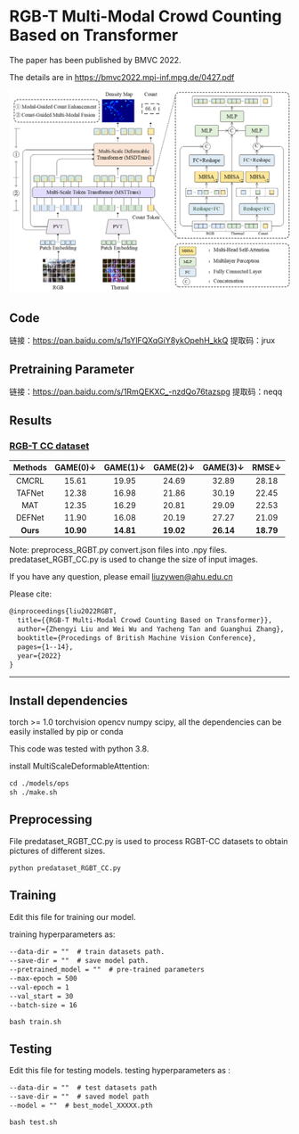 # RGB-T Multi-Modal Crowd Counting Based on Transformer

The paper has been published by BMVC 2022.

The details are in https://bmvc2022.mpi-inf.mpg.de/0427.pdf

![main](images/main.png)

## Code
链接：https://pan.baidu.com/s/1sYlFQXqGiY8ykOpehH_kkQ 
提取码：jrux 


## Pretraining Parameter
链接：https://pan.baidu.com/s/1RmQEKXC_-nzdQo76tazspg 
提取码：neqq 


## Results

### [RGB-T CC dataset](https://github.com/chen-judge/RGBTCrowdCounting)
|Methods|GAME(0)↓| GAME(1)↓ |GAME(2)↓ |GAME(3)↓ | RMSE↓|
| :---: | :---: | :---: | :---: | :---: | :---: | 
|CMCRL|15.61| 19.95| 24.69 |32.89| 28.18|
|TAFNet|12.38 |16.98| 21.86 |30.19| 22.45
|MAT|12.35| 16.29 |20.81 |29.09| 22.53|
|DEFNet|11.90 |16.08 |20.19 |27.27 |21.09|
|**Ours**|**10.90** |**14.81** |**19.02** |**26.14** |**18.79**|

Note:
preprocess_RGBT.py convert.json files into .npy files.
predataset_RGBT_CC.py is used to change the size of input images.

If you have any question, please email  liuzywen@ahu.edu.cn

Please cite:
```
@inproceedings{liu2022RGBT, 
  title={{RGB-T Multi-Modal Crowd Counting Based on Transformer}},  
  author={Zhengyi Liu and Wei Wu and Yacheng Tan and Guanghui Zhang},  
  booktitle={Procedings of British Machine Vision Conference},  
  pages={1--14},  
  year={2022} 
}
```
****

## Install dependencies
torch >= 1.0 torchvision opencv numpy scipy, all the dependencies can be easily installed by pip or conda

This code was tested with python 3.8.

install MultiScaleDeformableAttention:
```
cd ./models/ops     
sh ./make.sh
```

## Preprocessing
File predataset_RGBT_CC.py is used to process RGBT-CC datasets to obtain pictures of different sizes.
```
python predataset_RGBT_CC.py
```

## Training
Edit this file for training our model.

training hyperparameters as:
```
--data-dir = ""  # train datasets path.
--save-dir = ""  # save model path.
--pretrained_model = ""  # pre-trained parameters
--max-epoch = 500
--val-epoch = 1
--val_start = 30
--batch-size = 16

```

```
bash train.sh
```

## Testing
Edit this file for testing models.
testing hyperparameters as :
```
--data-dir = ""  # test datasets path
--save-dir = ""  # saved model path
--model = ""  # best_model_XXXXX.pth
```

```
bash test.sh
```


